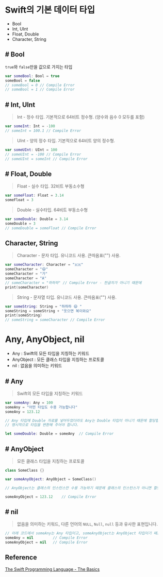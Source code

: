 # Swift의 기본 데이터 타입

- Bool
- Int, UInt
- Float, Double
- Character, String

## # Bool

`true`와 `false`만을 값으로 가지는 타입

```Swift
var someBool: Bool = true
someBool = false
// someBool = 0 // Compile Error
// someBool = 1 // Compile Error
```

## # Int, UInt

> Int - 정수 타입. 기본적으로 64비트 정수형. (양수와 음수 0 모두를 포함)

```Swift
var someInt: Int = -100
// someInt = 100.1 // Compile Error
```

> UInt - 양의 정수 타입. 기본적으로 64비트 양의 정수형.

```Swift
var someUInt: UInt = 100
// someUInt = -100 // Compile Error
// someUInt = someInt // Compile Error
```

## # Float, Double

> Float - 실수 타입. 32비트 부동소수형

```Swift
var someFloat: Float = 3.14
someFloat = 3
```

> Double - 실수타입. 64비트 부동소수형

```Swift
var someDouble: Double = 3.14
someDouble = 3
// someDouble = someFloat // Compile Error
```

## Character, String

> Character - 문자 타입. 유니코드 사용. 큰따옴표("") 사용.

```Swift
var someCharacter: Character = "🇰🇷"
someCharacter = "😄"
someCharacter = "가"
someCharacter = "A"
// someCharacter = "하하하" // Compile Error - 한글자가 아니기 때문에
print(someCharacter)
```

> String - 문자열 타입. 유니코드 사용. 큰따옴표("") 사용.

```Swift
var someString: String = "하하하 😄 "
someString = someString + "웃으면 복이와요"
print(someString)
// someString = someCharacter // Compile Error
```

# Any, AnyObject, nil

- Any : Swift의 모든 타입을 지칭하는 키워드
- AnyObject : 모든 클래스 타입을 지칭하는 프로토콜
- nil : 없음을 의미하는 키워드

## # Any

> Swift의 모든 타입을 지칭하는 키워드

```Swift
var someAny: Any = 100
someAny = "어떤 타입도 수용 가능합니다"
someAny = 123.12

// Any 타입에 Double 자료를 넣어두었더라도 Any는 Double 타입이 아니기 때문에 할당할 수 없습니다.
// 명시적으로 타입을 변환해 주어야 합니다.

let someDouble: Double = someAny  // Compile Error
```

## # AnyObject

> 모든 클래스 타입을 지칭하는 프로토콜

```Swift
class SomeClass {}

var someAnyObject: AnyObject = SomeClass()

// AnyObject는 클래스의 인스턴스만 수용 가능하기 때문에 클래스의 인스턴스가 아니면 할당할 수 없습니다.

someAnyObject = 123.12    // Compile Error

```

## # nil

> 없음을 의미하는 키워드, 다른 언어의 `NULL`, `Null`, `null` 등과 유사한 표현입니다.

```Swift
// 아래 코드에서 someAny는 Any 타입이고, someAnyObject는 AnyObject 타입이기 때문에 nil을 할당할 수 없습니다.
someAny = nil         // Compile Error
someAnyObject = nil   // Compile Error
```

## Reference

[The Swift Programming Language - The Basics](https://docs.swift.org/swift-book/LanguageGuide/TheBasics.html)
